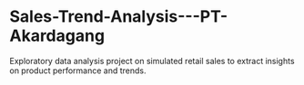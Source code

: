 # Sales-Trend-Analysis---PT-Akardagang
Exploratory data analysis project on simulated retail sales to extract insights on product performance and trends.
